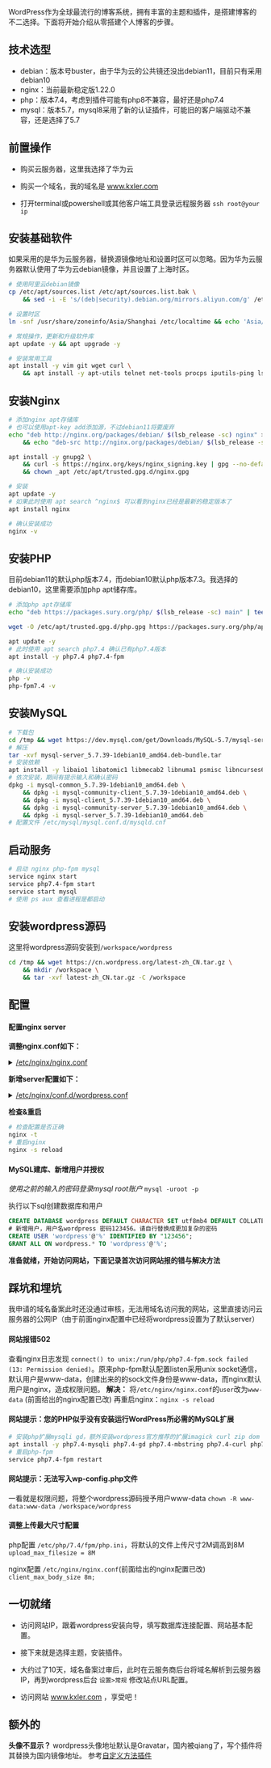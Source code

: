 WordPress作为全球最流行的博客系统，拥有丰富的主题和插件，是搭建博客的不二选择。下面将开始介绍从零搭建个人博客的步骤。

## 技术选型
- debian：版本号buster，由于华为云的公共镜还没出debian11，目前只有采用debian10
- nginx：当前最新稳定版1.22.0
- php：版本7.4，考虑到插件可能有php8不兼容，最好还是php7.4
- mysql：版本5.7，mysql8采用了新的认证插件，可能旧的客户端驱动不兼容，还是选择了5.7

## 前置操作
- 购买云服务器，这里我选择了华为云

- 购买一个域名，我的域名是 www.kxler.com

- 打开terminal或powershell或其他客户端工具登录远程服务器
`ssh root@your ip`

## 安装基础软件

如果采用的是华为云服务器，替换源镜像地址和设置时区可以忽略。因为华为云服务器默认使用了华为云debian镜像，并且设置了上海时区。
```bash
# 使用阿里云debian镜像
cp /etc/apt/sources.list /etc/apt/sources.list.bak \
    && sed -i -E 's/(deb|security).debian.org/mirrors.aliyun.com/g' /etc/apt/sources.list

# 设置时区
ln -snf /usr/share/zoneinfo/Asia/Shanghai /etc/localtime && echo 'Asia/Shanghai' > /etc/timezone
```

```bash
# 常规操作，更新和升级软件库
apt update -y && apt upgrade -y
```

```bash
# 安装常用工具
apt install -y vim git wget curl \
    && apt install -y apt-utils telnet net-tools procps iputils-ping lsb-release
```

## 安装Nginx

```bash
# 添加nginx apt存储库
# 也可以使用apt-key add添加源，不过debian11将要废弃
echo "deb http://nginx.org/packages/debian/ $(lsb_release -sc) nginx" >> /etc/apt/sources.list \
    && echo "deb-src http://nginx.org/packages/debian/ $(lsb_release -sc) nginx" >> /etc/apt/sources.list

apt install -y gnupg2 \
    && curl -s https://nginx.org/keys/nginx_signing.key | gpg --no-default-keyring --keyring gnupg-ring:/etc/apt/trusted.gpg.d/nginx.gpg --import \
    && chown _apt /etc/apt/trusted.gpg.d/nginx.gpg
```

```bash
# 安装
apt update -y
# 如果此时使用 apt search ^nginx$ 可以看到nginx已经是最新的稳定版本了
apt install nginx
```

```bash
# 确认安装成功
nginx -v
```

## 安装PHP

目前debian11的默认php版本7.4，而debian10默认php版本7.3。我选择的debian10，这里需要添加php apt储存库。
```bash
# 添加php apt存储库
echo "deb https://packages.sury.org/php/ $(lsb_release -sc) main" | tee /etc/apt/sources.list.d/php.list

wget -O /etc/apt/trusted.gpg.d/php.gpg https://packages.sury.org/php/apt.gpg
```

```bash
apt update -y
# 此时使用 apt search php7.4 确认已有php7.4版本
apt install -y php7.4 php7.4-fpm
```

```bash
# 确认安装成功
php -v
php-fpm7.4 -v
```

## 安装MySQL

```bash
# 下载包
cd /tmp && wget https://dev.mysql.com/get/Downloads/MySQL-5.7/mysql-server_5.7.39-1debian10_amd64.deb-bundle.tar
# 解压
tar -xvf mysql-server_5.7.39-1debian10_amd64.deb-bundle.tar
# 安装依赖
apt install -y libaio1 libatomic1 libmecab2 libnuma1 psmisc libncurses6
# 依次安装，期间有提示输入和确认密码
dpkg -i mysql-common_5.7.39-1debian10_amd64.deb \
    && dpkg -i mysql-community-client_5.7.39-1debian10_amd64.deb \
    && dpkg -i mysql-client_5.7.39-1debian10_amd64.deb \
    && dpkg -i mysql-community-server_5.7.39-1debian10_amd64.deb \
    && dpkg -i mysql-server_5.7.39-1debian10_amd64.deb
# 配置文件 /etc/mysql/mysql.conf.d/mysqld.cnf
```

## 启动服务
```bash
# 启动 nginx php-fpm mysql
service nginx start
service php7.4-fpm start
service start mysql
# 使用 ps aux 查看进程是都启动
```

## 安装wordpress源码
这里将wordpress源码安装到`/workspace/wordpress`
```bash
cd /tmp && wget https://cn.wordpress.org/latest-zh_CN.tar.gz \
    && mkdir /workspace \
    && tar -xvf latest-zh_CN.tar.gz -C /workspace
```

## 配置
#### 配置nginx server

**调整nginx.conf如下：**

<details>
<summary><u>/etc/nginx/nginx.conf</u></summary>
<pre>
<blockcode>
#user  nginx;
user  www-data;
worker_processes  auto;

error_log  /var/log/nginx/error.log notice;
pid        /var/run/nginx.pid;

events {
    worker_connections  1024;
}

http {
    include       /etc/nginx/mime.types;
    default_type  application/octet-stream;

    log_format  main  '$remote_addr - $remote_user [$time_local] "$request" '
                      '$status $body_bytes_sent "$http_referer" '
                      '"$http_user_agent" "$http_x_forwarded_for"';

    #long time
    #check_shm_size 5M;
    # Allow the server to close the connection after a client stops responding.
    reset_timedout_connection on;
    client_header_timeout 15;
    # Send the client a "request timed out" if the body is not loaded by this time.
    client_body_timeout 10;
    # If the client stops reading data, free up the stale client connection after this much time.
    send_timeout 15;
    # Timeout for keep-alive connections. Server will close connections after this time.
    keepalive_timeout 30;
    # Number of requests a client can make over the keep-alive connection.
    keepalive_requests 30;

    client_body_buffer_size 128k;
    client_max_body_size 10m;
    proxy_read_timeout 180s;

    # Compression.
    gzip on;
    gzip_min_length 10240;
    gzip_proxied expired no-cache no-store private auth;
    gzip_types text/plain text/css text/xml text/javascript application/x-javascript application/xml;
    gzip_disable "msie6";

    # Sendfile copies data between one FD and other from within the kernel.
    sendfile on;
    # Don't buffer data-sends (disable Nagle algorithm).
    tcp_nodelay on;
    # Causes nginx to attempt to send its HTTP response head in one packet,  instead of using partial frames.
    tcp_nopush on;

    # Hide web server information
    # server_tokens off;
    # server_info off;
    # server_tag off;

    # redirect server error pages to the static page
    error_page 404             /404.html;
    error_page 500 502 503 504 /50x.html;

    include /etc/nginx/conf.d/*.conf;
}
</blockcode>
</pre>
</details>


**新增server配置如下：**

<details>
<summary><u>/etc/nginx/conf.d/wordpress.conf</u></summary>
<pre>
<blockcode>
server {
    listen 80 default_server;
    listen [::]:80 default_server ipv6only=on;

    server_name  kxler.com www.kxler.com;
    root /workspace/wordpress;

    add_header X-Frame-Options "SAMEORIGIN";
    add_header X-XSS-Protection "1; mode=block";
    add_header X-Content-Type-Options "nosniff";

    index index.html index.htm index.php;

    charset utf-8;

    fastcgi_connect_timeout 300;
    fastcgi_read_timeout 300;
    fastcgi_send_timeout 300;

    location = /favicon.ico { access_log off; log_not_found off; }
    location = /robots.txt  { access_log off; log_not_found off; }

    error_page 404 /index.php;

    location / {
        proxy_connect_timeout      90;
        proxy_send_timeout         90;
        proxy_read_timeout         90;

        try_files $uri $uri/ /index.php?$query_string;
    }

    location ~ \.php$ {
        # 取决于配置文件/etc/php/7.4/fpm/pool.d/www.conf中listen是unix socket还是tcp
        # fastcgi_pass   127.0.0.1:9000;
        fastcgi_pass   unix:/run/php/php7.4-fpm.sock;
        fastcgi_index  index.php;
        fastcgi_param  SCRIPT_FILENAME  $document_root$fastcgi_script_name;
        include        fastcgi_params;
    }

    location ~ .*\.(gif|jpg|jpeg|png|bmp|swf|mp3|mp4|ico|woff|woff2|ttf)$ {
        expires      30d;
        log_not_found off;
        access_log off;
        }

    location ~ .*\.(js|css)?$ {
        expires      12h;
        access_log off;
    }

    location ~ /\.(?!well-known).* {
        deny all;
    }

    access_log  /var/log/nginx/access_wordpress-blog.log;
    error_log  /var/log/nginx/error_wordpress-blog.log error;
}
</blockcode>
</pre>
</details>

**检查&重启**
```bash
# 检查配置是否正确
nginx -t
# 重启nginx
nginx -s reload
```

#### MySQL建库、新增用户并授权

*使用之前的输入的密码登录mysql root账户*
`mysql -uroot -p`

执行以下sql创建数据库和用户
```sql
CREATE DATABASE wordpress DEFAULT CHARACTER SET utf8mb4 DEFAULT COLLATE utf8mb4_general_ci;
# 新增用户，用户名wordpress 密码123456。请自行替换成更加复杂的密码
CREATE USER 'wordpress'@'%' IDENTIFIED BY "123456";
GRANT ALL ON wordpress.* TO 'wordpress'@'%';
```

**准备就绪，开始访问网站，下面记录首次访问网站报的错与解决方法**

## 踩坑和埋坑

我申请的域名备案此时还没通过审核，无法用域名访问我的网站，这里直接访问云服务器的公网IP（由于前面nginx配置中已经将wordpress设置为了默认server）

#### 网站报错502
查看nginx日志发现 `connect() to unix:/run/php/php7.4-fpm.sock failed (13: Permission denied)`。原来php-fpm默认配置listen采用unix socket通信，默认用户是www-data，创建出来的的sock文件身份是www-data，而nginx默认用户是nginx，造成权限问题。
**解决：**
将`/etc/nginx/nginx.conf`的`user`改为`www-data` (前面给出的nginx配置已改)
再重启nginx：`nginx -s reload`

#### 网站提示：您的PHP似乎没有安装运行WordPress所必需的MySQL扩展
```bash
# 安装php扩展mysqli gd，额外安装wordpress官方推荐的扩展imagick curl zip dom intl
apt install -y php7.4-mysqli php7.4-gd php7.4-mbstring php7.4-curl php7.4-imagick  php7.4-zip  php7.4-dom  php7.4-intl
# 重启php-fpm
service php7.4-fpm restart
```

#### 网站提示：无法写入wp-config.php文件
一看就是权限问题，将整个wordpress源码授予用户www-data
`chown -R www-data:www-data /workspace/wordpress`

#### 调整上传最大尺寸配置
php配置 `/etc/php/7.4/fpm/php.ini`，将默认的文件上传尺寸2M调高到8M
`upload_max_filesize = 8M`

nginx配置 `/etc/nginx/nginx.conf`(前面给出的nginx配置已改)
`client_max_body_size 8m;`

## 一切就绪
- 访问网站IP，跟着wordpress安装向导，填写数据库连接配置、网站基本配置。

- 接下来就是选择主题，安装插件。

- 大约过了10天，域名备案过审后，此时在云服务商后台将域名解析到云服务器IP，再到wordpress后台 `设置>常规` 修改站点URL配置。

- 访问网站 www.kxler.com ，享受吧！

## 额外的

**头像不显示？**
wordpress头像地址默认是Gravatar，国内被qiang了，写个插件将其替换为国内镜像地址。
参考[自定义方法插件](https://github.com/kaxiluo/wordpress-plugins "自定义方法插件")

